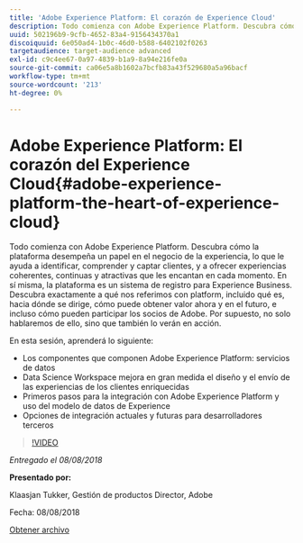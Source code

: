 ```yaml
---
title: 'Adobe Experience Platform: El corazón de Experience Cloud'
description: Todo comienza con Adobe Experience Platform. Descubra cómo la plataforma desempeña un papel en el negocio de la experiencia, lo que le ayuda a identificar, comprender y captar clientes, y a ofrecer experiencias coherentes, continuas y atractivas que les encantan en cada momento.
uuid: 502196b9-9cfb-4652-83a4-9156434370a1
discoiquuid: 6e050ad4-1b0c-46d0-b588-6402102f0263
targetaudience: target-audience advanced
exl-id: c9c4ee67-0a97-4839-b1a9-8a94e216fe0a
source-git-commit: ca06e5a8b1602a7bcfb83a43f529680a5a96bacf
workflow-type: tm+mt
source-wordcount: '213'
ht-degree: 0%

---
```


# Adobe Experience Platform: El corazón del Experience Cloud{#adobe-experience-platform-the-heart-of-experience-cloud}

Todo comienza con Adobe Experience Platform. Descubra cómo la plataforma desempeña un papel en el negocio de la experiencia, lo que le ayuda a identificar, comprender y captar clientes, y a ofrecer experiencias coherentes, continuas y atractivas que les encantan en cada momento. En sí misma, la plataforma es un sistema de registro para Experience Business.  Descubra exactamente a qué nos referimos con platform, incluido qué es, hacia dónde se dirige, cómo puede obtener valor ahora y en el futuro, e incluso cómo pueden participar los socios de Adobe. Por supuesto, no solo hablaremos de ello, sino que también lo verán en acción.

En esta sesión, aprenderá lo siguiente:

* Los componentes que componen Adobe Experience Platform: servicios de datos
* Data Science Workspace mejora en gran medida el diseño y el envío de las experiencias de los clientes enriquecidas
* Primeros pasos para la integración con Adobe Experience Platform y uso del modelo de datos de Experience
* Opciones de integración actuales y futuras para desarrolladores terceros

>[!VIDEO](https://video.tv.adobe.com/v/23270/?quality=9)

*Entregado el 08/08/2018*

**Presentado por:**

Klaasjan Tukker, Gestión de productos Director, Adobe

Fecha: 08/08/2018

[Obtener archivo](assets/20180808-gems-adobe+cloud+platform-experience+system+of+record-1.pdf)

<!--
[Get back to the Overview](https://helpx.adobe.com/experience-manager/kt/eseminars/gems/aem-index.html)
-->
